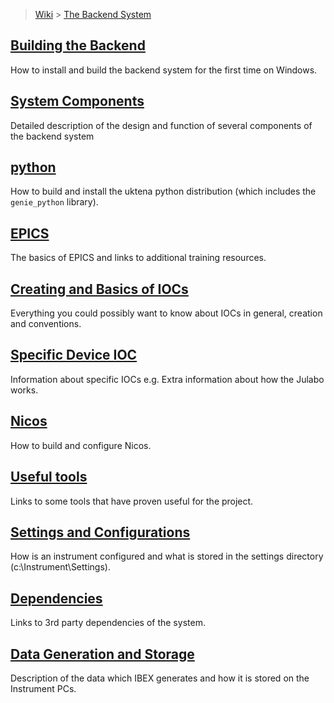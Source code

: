> [Wiki](Home) > [The Backend System](The-Backend-System)

## [Building the Backend](First-time-installing-and-building-(Windows))

How to install and build the backend system for the first time on Windows.

## [System Components](System-components)

Detailed description of the design and function of several components of the backend system

## [python](Building-and-installing-genie_python)

How to build and install the uktena python distribution (which includes the `genie_python` library).

## [EPICS](EPICS)

The basics of EPICS and links to additional training resources.

## [Creating and Basics of IOCs](IOCs)

Everything you could possibly want to know about IOCs in general, creation and conventions.

## [Specific Device IOC](Specific-Device-IOC)

Information about specific IOCs e.g. Extra information about how the Julabo works.

## [Nicos](Nicos)

How to build and configure Nicos.

## [Useful tools](Useful-tools)

Links to some tools that have proven useful for the project.

## [Settings and Configurations](Settings-and-Configurations)

How is an instrument configured and what is stored in the settings directory (c:\Instrument\Settings).

## [Dependencies](https://github.com/ISISComputingGroup/IBEX/wiki/ReleaseNotes_Dev#Dependencies)

Links to 3rd party dependencies of the system.

## [Data Generation and Storage](Data-Generation-and-Storage-on-Instrument-PCs-(NDX's))

Description of the data which IBEX generates and how it is stored on the Instrument PCs.
